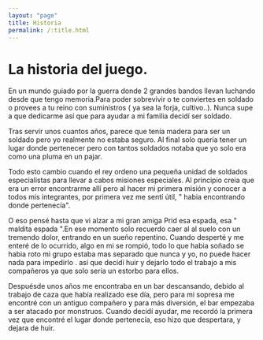 ```yaml
---
layout: "page"
title: Historia
permalink: /:title.html
---
```

<h1>La historia del juego.</h1>
En un mundo guiado por la guerra donde 2 grandes bandos llevan luchando desde que tengo memoria.Para poder sobrevivir
o te conviertes en soldado o provees a tu reino con suministros ( ya sea la forja, cultivo..). Nunca supe a que
dedicarme así que para ayudar a mi familia decidí ser soldado.<br>

Tras servir unos cuantos años, parece que tenía madera para ser un soldado pero yo realmente no estaba seguro. Al final
solo quería tener un lugar donde pertenecer pero con tantos soldados notaba que yo solo era como una pluma en un pajar.<br>

Todo esto cambio cuando el rey ordeno una pequeña unidad de soldados especialistas para llevar a cabos misiones especiales.
Al principio creia que era un error encontrarme allí pero al hacer mi primera misión y conocer a todos mis integrantes, por
primera vez me sentí útil, " habia encontrando donde pertenecía".<br>

O eso pensé hasta que vi alzar a mi gran amiga Prid esa espada, esa " maldita espada ".En ese momento solo recuerdo caer al
al suelo con un tremendo dolor, entrando en un sueño repentino. Cuando desperté y me enteré de lo ocurrido, algo en mi se
rompió, todo lo que habia soñado se habia roto mi grupo estaba mas separado que nunca y yo, no puede hacer nada para impedirlo
. así que decidí huir y dejarlo todo el trabajo a mis compañeros ya que solo sería un estorbo para ellos.<br>

Despuésde unos años me encontraba en un bar descansando, debido al trabajo de caza que había realizado ese día, pero para mi
sopresa me encontré con un antiguo compañero y para más diversión, el bar empezaba a ser atacado por monstruos. Cuando decidí
ayudar, me recordó la primera vez que encontré el lugar donde pertenecía, eso hizo que despertara, y dejara de huir.
